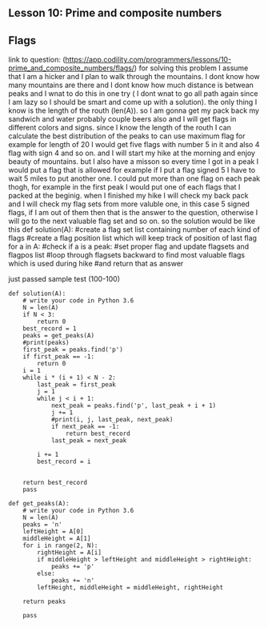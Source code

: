 ## Lesson 10: Prime and composite numbers
## Flags
link to question: (https://app.codility.com/programmers/lessons/10-prime_and_composite_numbers/flags/)
for solving this problem I assume that I am a hicker and I plan to walk through the mountains. I dont know how many mountains are there and I dont know how much distance is betwean peaks and I wnat to do this in one try ( I dont wnat to go all path again since I am lazy so I should be smart and come up with a solution). the only thing I know is the length of the routh (len(A)). 
so I am gonna get my pack back my sandwich and water probably couple beers also and I will get flags in different colors and signs. since I know the length of the routh I can calculate the best distribution of the peaks to can use maximum flag for example for length of 20 I would get five flags with number 5 in it and also 4 flag with sign 4 and so on.
and I will start my hike at the morning and enjoy beauty of mountains. but I also have a misson so every time I got in a peak I would put a flag that is allowed for example if I put a flag signed 5 I have to wait 5 miles to put another one. I could put more than one flag on each peak thogh, for example in the first peak I would put one of each flags that I packed at the beginig.
when I finished my hike I will check my back pack and I will check my flag sets from more valuble one, in this case 5 signed flags, if I am out of them then that is the answer to the question, otherwise I will go to the next valuable flag set and so on.
so the solution would be like this
def solution(A):
  #create a flag set list containing number of each kind of flags
  #create a flag position list which will keep track of position of last flag
  for a in A:
    #check if a is a peak:
      #set proper flag and update flagsets and flagpos list
  #loop through flagsets backward to find most valuable flags which is used during hike
  #and return that as answer


just passed sample test (100-100)
```
def solution(A):
    # write your code in Python 3.6
    N = len(A)
    if N < 3:
        return 0
    best_record = 1
    peaks = get_peaks(A)
    #print(peaks)
    first_peak = peaks.find('p')
    if first_peak == -1:
        return 0
    i = 1
    while i * (i + 1) < N - 2:
        last_peak = first_peak
        j = 1
        while j < i + 1:
            next_peak = peaks.find('p', last_peak + i + 1)
            j += 1
            #print(i, j, last_peak, next_peak)
            if next_peak == -1:
                return best_record
            last_peak = next_peak
            
        i += 1
        best_record = i
            
        
    return best_record
    pass

def get_peaks(A):
    # write your code in Python 3.6
    N = len(A)
    peaks = 'n'
    leftHeight = A[0]
    middleHeight = A[1]
    for i in range(2, N):
        rightHeight = A[i]
        if middleHeight > leftHeight and middleHeight > rightHeight:
            peaks += 'p'
        else:
            peaks += 'n'
        leftHeight, middleHeight = middleHeight, rightHeight
    
    return peaks
        
    pass
    
```
